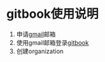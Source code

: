 # gitbook使用说明

 1. 申请[gmail](https://www.google.com/gmail)邮箱
 2. 使用gmail邮箱登录[gitbook](https://www.gitbook.com)
 3. 创建organization

<!--stackedit_data:
eyJoaXN0b3J5IjpbLTE3NzgxMzQ3NzQsMTM2Nzc2NTM1LC0xNj
QzNTkyMTJdfQ==
-->
